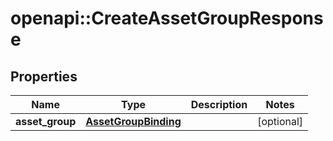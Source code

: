 # openapi::CreateAssetGroupResponse


## Properties
Name | Type | Description | Notes
------------ | ------------- | ------------- | -------------
**asset_group** | [**AssetGroupBinding**](AssetGroupBinding.md) |  | [optional] 


